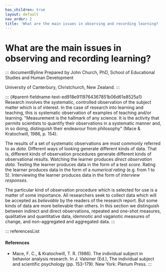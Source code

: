 ```yaml
---
has_children: true
layout: default
nav_order: 2
title: 'What are the main issues in observing and recording learning? '
---
```

# What are the main issues in observing and recording learning? 


::: documentByline
Prepared by John Church, PhD, School of Educational Studies and Human
Development

University of Canterbury, Christchurch, New Zealand.
:::

::: {#parent-fieldname-text-ed918e9119764367851b06d61e8525a1}
Research involves the systematic, controlled observation of the subject
matter which is of interest. In the case of research into learning and
teaching, this is systematic observation of examples of teaching and/or
learning. "Measurement is the hallmark of any science. It is the
activity that permits scientists to quantify their observations in a
systematic manner and, in so doing, distinguish their endeavour from
philosophy" (Mace & Kratochwill, 1986, p. 154).

The results of a set of systematic observations are most commonly
referred to as *data*. Different ways of looking generate different
kinds of data. That is, different kinds of observation procedures
generate different kinds of observational results. Watching the learner
produces *direct observation data*. Testing the learner produces data in
the form of a test *score*. Rating the learner produces data in the form
of a *numerical rating* (e.g. from 1 to 5). Interviewing the learner
produces data in the form of *interview responses*.

The particular kind of observation procedure which is selected for use
is a matter of some importance. All researchers seek to collect data
which will be accepted as *believable* by the readers of the research
report. But some kinds of data are more believable than others. In this
section we distinguish between indirect and direct observations,
repeated and one-shot measures, qualitative and quantitative data,
idemnotic and vaganotic measures of change, and non-aggregated and
aggregated data.
:::

::: referencesList
#### References

-   Mace, F. C., & Kratochwill, T. R. (1986). The individual subject in
    behavior analysis research. In J. Valsiner (Ed.), The individual
    subject and scientific psychology (pp. 153-179). New York: Plenum
    Press.
:::
